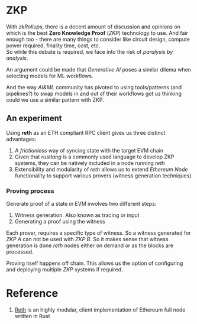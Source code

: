 
# ZKP

With _zkRollups_, there is a decent amount of discussion and opinions on
which is the best **Zero Knowledge Proof** (_ZKP_) technology to use.  And
fair enough too - there are many things to consider like circuit design,
compute power required, finality time, cost, etc.  
So while this debate is required, we face into the risk of _paralysis by
analysis_.  

An argument could be made that _Generative AI_ poses a similar dilema when
selecting models for ML workflows.  

And the way _AI&ML_ community has pivoted to using tools/patterns (and pipelines?) to
swap models in and out of their workflows got us thinking could we use
a similar pattern with ZKP.

## An experiment

Using **reth** as an ETH compliant RPC client gives us three distinct advantages:

1. A _frictionless_ way of syncing state with the target EVM chain
2. Given that _rustlang_ is a commonly used language to develop ZKP systems, they can be natively included in a node running _reth_
3. Extensibility and modularity of _reth_ allows us to extend _Ethereum Node_ functionality to support various provers (witness generation techniques)

### Proving process

Generate proof of a state in EVM involves two different steps:

1. Witness generation.  Also known as tracing or input
2. Generating a proof using the witness

Each prover, requires a specific type of witness.  So a witness generated for _ZKP A_ can not be used with _ZKP B_.  So it makes sense that witness generation is done _reth_ nodes either on demand or as the blocks are processed.

Proving itself happens off chain.  This allows us the option of configuring and deploying multiple _ZKP_ systems if required.

# Reference

1. [Reth](https://reth.rs/) is an highly modular, client implementation of Ethereum full node written in Rust

